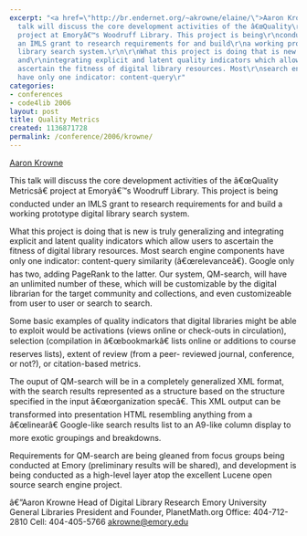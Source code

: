 ```yaml
---
excerpt: "<a href=\"http://br.endernet.org/~akrowne/elaine/\">Aaron Krowne</a>\r\n\r\nThis
  talk will discuss the core development activities of the â€œQuality\r\nMetricsâ€\x9D
  project at Emoryâ€™s Woodruff Library. This project is being\r\nconducted under
  an IMLS grant to research requirements for and build\r\na working prototype digital
  library search system.\r\n\r\nWhat this project is doing that is new is truly generalizing
  and\r\nintegrating explicit and latent quality indicators which allow\r\nusers to
  ascertain the fitness of digital library resources. Most\r\nsearch engine components
  have only one indicator: content-query\r"
categories:
- conferences
- code4lib 2006
layout: post
title: Quality Metrics
created: 1136871728
permalink: /conference/2006/krowne/
---
```

<a href="http://br.endernet.org/~akrowne/elaine/">Aaron Krowne</a>

This talk will discuss the core development activities of the â€œQuality
Metricsâ€ project at Emoryâ€™s Woodruff Library. This project is being
conducted under an IMLS grant to research requirements for and build
a working prototype digital library search system.

What this project is doing that is new is truly generalizing and
integrating explicit and latent quality indicators which allow
users to ascertain the fitness of digital library resources. Most
search engine components have only one indicator: content-query
similarity (â€œrelevanceâ€). Google only has two, adding PageRank to the
latter. Our system, QM-search, will have an unlimited number of these,
which will be customizable by the digital librarian for the target
community and collections, and even customizeable from user to user or
search to search.

Some basic examples of quality indicators that digital libraries might
be able to exploit would be activations (views online or check-outs in
circulation), selection (compilation in â€œbookmarkâ€ lists online or
additions to course reserves lists), extent of review (from a peer-
reviewed journal, conference, or not?), or citation-based metrics.

The ouput of QM-search will be in a completely generalized XML format,
with the search results represented as a structure based on the
structure specified in the input â€œorganization specâ€. This XML output
can be transformed into presentation HTML resembling anything from a
â€œlinearâ€ Google-like search results list to an A9-like column display to
more exotic groupings and breakdowns.

Requirements for QM-search are being gleaned from focus groups being
conducted at Emory (preliminary results will be shared), and development
is being conducted as a high-level layer atop the excellent Lucene open
source search engine project.

â€”Aaron Krowne Head of Digital Library Research Emory University General Libraries President and Founder, PlanetMath.org Office: 404-712-2810 Cell: 404-405-5766 akrowne@emory.edu
